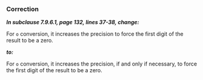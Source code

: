 ### Correction

***In subclause 7.9.6.1, page 132, lines 37-38, change:***

For `o` conversion, it increases the precision to force the first digit of the
result to be a zero.

***to:***

For `o` conversion, it increases the precision, if and only if necessary, to
force the first digit of the result to be a zero.
